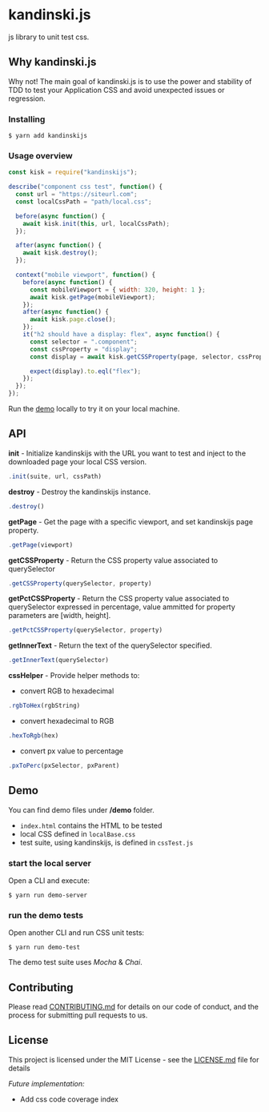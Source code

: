 # kandinski.js

js library to unit test css.

## Why kandinski.js

Why not!
The main goal of kandinski.js is to use the power and stability of TDD to test your Application CSS and avoid unexpected issues or regression.

### Installing

```
$ yarn add kandinskijs
```

### Usage overview

```javascript
const kisk = require("kandinskijs");

describe("component css test", function() {
  const url = "https://siteurl.com";
  const localCssPath = "path/local.css";

  before(async function() {
    await kisk.init(this, url, localCssPath);
  });

  after(async function() {
    await kisk.destroy();
  });

  context("mobile viewport", function() {
    before(async function() {
      const mobileViewport = { width: 320, height: 1 };
      await kisk.getPage(mobileViewport);
    });
    after(async function() {
      await kisk.page.close();
    });
    it("h2 should have a display: flex", async function() {
      const selector = ".component";
      const cssProperty = "display";
      const display = await kisk.getCSSProperty(page, selector, cssProperty);

      expect(display).to.eql("flex");
    });
  });
});
```

Run the [demo](#demo) locally to try it on your local machine.

## API

**init** -
Initialize kandinskijs with the URL you want to test and inject to the downloaded page your local CSS version.

```javascript
.init(suite, url, cssPath)
```

**destroy** -
Destroy the kandinskijs instance.

```javascript
.destroy()
```

**getPage** -
Get the page with a specific viewport, and set kandinskijs page property.

```javascript
.getPage(viewport)
```

**getCSSProperty** -
Return the CSS property value associated to querySelector

```javascript
.getCSSProperty(querySelector, property)
```

**getPctCSSProperty** -
Return the CSS property value associated to querySelector expressed in percentage, value ammitted for property parameters are [width, height].

```javascript
.getPctCSSProperty(querySelector, property)
```

**getInnerText** -
Return the text of the querySelector specified.

```javascript
.getInnerText(querySelector)
```

**cssHelper** -
Provide helper methods to:

- convert RGB to hexadecimal

```javascript
.rgbToHex(rgbString)
```

- convert hexadecimal to RGB

```javascript
.hexToRgb(hex)
```

- convert px value to percentage

```javascript
.pxToPerc(pxSelector, pxParent)
```

## Demo

You can find demo files under **/demo** folder.

- `index.html` contains the HTML to be tested
- local CSS defined in `localBase.css`
- test suite, using kandinskijs, is defined in `cssTest.js`

### start the local server

Open a CLI and execute:

```
$ yarn run demo-server
```

### run the demo tests

Open another CLI and run CSS unit tests:

```
$ yarn run demo-test
```

The demo test suite uses _Mocha_ & _Chai_.

## Contributing

Please read [CONTRIBUTING.md](https://github.com/gian8/kandinskijs/blob/master/CONTRIBUTING.md) for details on our code of conduct, and the process for submitting pull requests to us.

## License

This project is licensed under the MIT License - see the [LICENSE.md](https://github.com/gian8/kandinskijs/blob/master/LICENSE) file for details

_Future implementation:_

- Add css code coverage index
